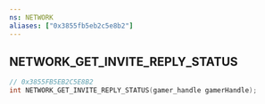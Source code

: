 ```yaml
---
ns: NETWORK
aliases: ["0x3855fb5eb2c5e8b2"]
---
```

## NETWORK_GET_INVITE_REPLY_STATUS

```c
// 0x3855FB5EB2C5E8B2
int NETWORK_GET_INVITE_REPLY_STATUS(gamer_handle gamerHandle);
```
